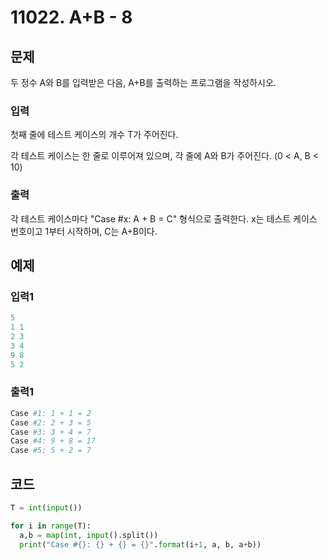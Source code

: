 # 11022. A+B - 8



## 문제

두 정수 A와 B를 입력받은 다음, A+B를 출력하는 프로그램을 작성하시오.

### 입력

첫째 줄에 테스트 케이스의 개수 T가 주어진다.

각 테스트 케이스는 한 줄로 이루어져 있으며, 각 줄에 A와 B가 주어진다. (0 < A, B < 10)

### 출력

각 테스트 케이스마다 "Case #x: A + B = C" 형식으로 출력한다. x는 테스트 케이스 번호이고 1부터 시작하며, C는 A+B이다.



## 예제

### 입력1

```python
5
1 1
2 3
3 4
9 8
5 2
```

### 출력1

```python
Case #1: 1 + 1 = 2
Case #2: 2 + 3 = 5
Case #3: 3 + 4 = 7
Case #4: 9 + 8 = 17
Case #5: 5 + 2 = 7
```





## 코드

```python
T = int(input())

for i in range(T):
  a,b = map(int, input().split())
  print("Case #{}: {} + {} = {}".format(i+1, a, b, a+b))
```













